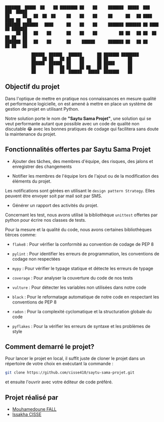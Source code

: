     ███████  █████  ██    ██ ████████ ██    ██     ███████  █████  ███    ███  █████       
    ██      ██   ██  ██  ██     ██    ██    ██     ██      ██   ██ ████  ████ ██   ██         
    ███████ ███████   ████      ██    ██    ██     ███████ ███████ ██ ████ ██ ███████         
         ██ ██   ██    ██       ██    ██    ██          ██ ██   ██ ██  ██  ██ ██   ██         
    ███████ ██   ██    ██       ██     ██████      ███████ ██   ██ ██      ██ ██   ██
    
                ██████  ██████   ██████       ██ ███████ ████████
                ██   ██ ██   ██ ██    ██      ██ ██         ██
                ██████  ██████  ██    ██      ██ █████      ██
                ██      ██   ██ ██    ██ ██   ██ ██         ██
                ██      ██   ██  ██████   █████  ███████    ██  

## Objectif du projet
<p>Dans l'optique de mettre en pratique nos connaissances en mesure qualité et performance logicielle, on est amené à mettre en place un système de gestion de projet en utilisant Python.</p>
Notre solution porte le nom de <b>"Saytu Sama Projet"</b>, une solution qui se veut performante autant que possible avec un code de qualité non discutable 😂 avec les bonnes pratiques de codage qui facilitera sans doute la maintenance du projet.

## Fonctionnalités offertes par <b>Saytu Sama Projet</b>

- Ajouter des tâches, des membres d'équipe, des risques, des jalons et enregistrer des changements
- <p>Notifier les membres de l'équipe lors de l'ajout ou de la modification des éléments du projet.</p>
Les notifications sont gérées en utilisant le ```design pattern Strategy```. Elles peuvent être envoyer soit par mail soit par SMS.
- Générer un rapport des activités du projet.</p>

Concernant les test, nous avons utilisé la bibliothèque ```unittest``` offertes par python pour écrire nos classes de tests.</p>
Pour la mesure et la qualité du code, nous avons certaines bibliothèques tièrces comme: </p>
- ```flake8``` : Pour vérifier la conformité au convention de codage de PEP 8 </p>
- ```pylint``` : Pour identifier les erreurs de programmation, les conventions de codage non respectées </p>
- ```mypy``` : Pour vérifier le typage statique et détecte les erreurs de typage</p>
- ```coverage``` : Pour analyser la couverture du code de nos tests</p>
- ```vulture``` : Pour détecter les variables non utilisées dans notre code</p>
- ```black``` : Pour le reformatage automatique de notre code en respectant les conventions de PEP 8</p>
- ```radon``` : Pour la complexité cyclomatique et la structuration globale du code</p>
- ```pyflakes``` : Pour la vérifier les erreurs de syntaxe et les problèmes de style</p>

## Comment demarré le projet?
Pour lancer le projet en local, il suffit juste de cloner le projet dans un répertoire de votre choix en exécutant la commande :
```bash
git clone https://github.com/cisse410/saytu-sama-projet.git
```
 et ensuite l'ouvrir avec votre éditeur de code préféré.


## Projet réalisé par 
 - <a href="https://github.com/pape-medoune">Mouhamedoune FALL</a>
 - <a href="https://github.com/cisse410">Issakha CISSE</a>